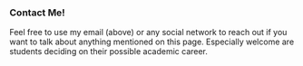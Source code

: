 ### Contact Me!

Feel free to use my email (above) or any social network to reach out if you want to talk
about anything mentioned on this page. Especially welcome are students deciding on their
possible academic career.

